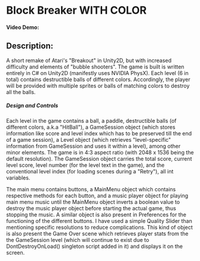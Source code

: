 # Block Breaker WITH COLOR
#### Video Demo:  <URL HERE>
## Description:
A short remake of Atari's "Breakout" in Unity2D, but with increased difficulty and elements of "bubble shooters". The game is built is written entirely in C# on      Unity2D (manifestly uses NVIDIA PhysX). Each level (6 in total) contains destructible balls of different colors. Accordingly, the player will be provided with multiple sprites or balls of matching colors to destroy all the balls.

##### Design and Controls
Each level in the game contains a ball, a paddle, destructible balls (of different colors, a.k.a "HitBall"), a GameSession object (which stores information like score and level index which has to be preserved till the end of a game session), a Level object (which retrieves "level-specific" information from GameSession and uses it within a level), among other minor elements. The game is in 4:3 aspect ratio (with 2048 x 1536 being the default resolution). The GameSession object carries the total score, current level score, level number (for the level text in the game), and the conventional level index (for loading scenes during a "Retry"), all int variables.
  
The main menu contains buttons, a MainMenu object which contains respective methods for each button, and a music player object for playing main menu music until the MainMenu object inverts a boolean value to destroy the music player object before starting the actual game, thus stopping the music. A similar object is also present in Preferences for the functioning of the different buttons. I have used a simple Quality Slider than mentioning specific resolutions to reduce complications. This kind of object is also present the Game Over scene which retrieves player stats from the the GameSession level (which will continue to exist due to DontDestroyOnLoad() singleton script added in it) and displays it on the screen.
